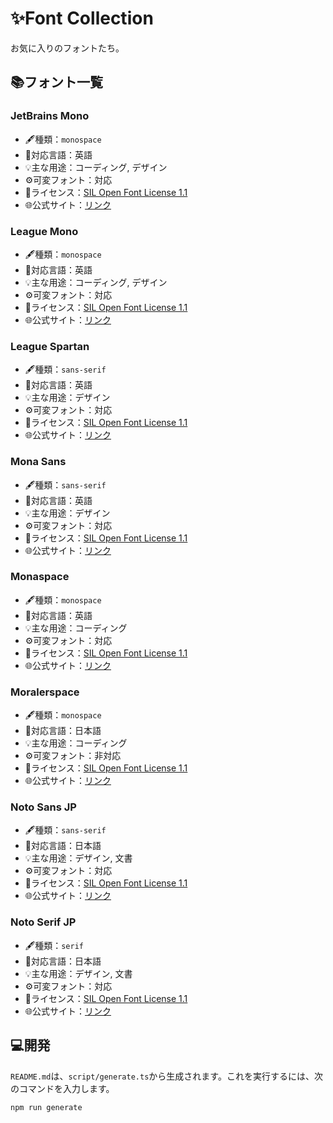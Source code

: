 <!-- This file is generated by script/generate.ts. Do not edit this file directly. -->

# ✨Font Collection

お気に入りのフォントたち。

## 📚フォント一覧

### JetBrains Mono

- 🖋️種類：`monospace`
- 💬対応言語：英語
- 💡主な用途：コーディング, デザイン
- ⚙️可変フォント：対応
- 📜ライセンス：[SIL Open Font License 1.1](https://openfontlicense.org/open-font-license-official-text/)
- 🌐公式サイト：[リンク](https://www.jetbrains.com/ja-jp/lp/mono/)

### League Mono

- 🖋️種類：`monospace`
- 💬対応言語：英語
- 💡主な用途：コーディング, デザイン
- ⚙️可変フォント：対応
- 📜ライセンス：[SIL Open Font License 1.1](https://openfontlicense.org/open-font-license-official-text/)
- 🌐公式サイト：[リンク](https://www.theleagueofmoveabletype.com/league-mono)

### League Spartan

- 🖋️種類：`sans-serif`
- 💬対応言語：英語
- 💡主な用途：デザイン
- ⚙️可変フォント：対応
- 📜ライセンス：[SIL Open Font License 1.1](https://openfontlicense.org/open-font-license-official-text/)
- 🌐公式サイト：[リンク](https://www.theleagueofmoveabletype.com/league-spartan)

### Mona Sans

- 🖋️種類：`sans-serif`
- 💬対応言語：英語
- 💡主な用途：デザイン
- ⚙️可変フォント：対応
- 📜ライセンス：[SIL Open Font License 1.1](https://openfontlicense.org/open-font-license-official-text/)
- 🌐公式サイト：[リンク](https://github.com/mona-sans)

### Monaspace

- 🖋️種類：`monospace`
- 💬対応言語：英語
- 💡主な用途：コーディング
- ⚙️可変フォント：対応
- 📜ライセンス：[SIL Open Font License 1.1](https://openfontlicense.org/open-font-license-official-text/)
- 🌐公式サイト：[リンク](https://monaspace.githubnext.com/)

### Moralerspace

- 🖋️種類：`monospace`
- 💬対応言語：日本語
- 💡主な用途：コーディング
- ⚙️可変フォント：非対応
- 📜ライセンス：[SIL Open Font License 1.1](https://openfontlicense.org/open-font-license-official-text/)
- 🌐公式サイト：[リンク](https://github.com/yuru7/moralerspace)

### Noto Sans JP

- 🖋️種類：`sans-serif`
- 💬対応言語：日本語
- 💡主な用途：デザイン, 文書
- ⚙️可変フォント：対応
- 📜ライセンス：[SIL Open Font License 1.1](https://openfontlicense.org/open-font-license-official-text/)
- 🌐公式サイト：[リンク](https://fonts.google.com/noto/specimen/Noto+Sans+JP)

### Noto Serif JP

- 🖋️種類：`serif`
- 💬対応言語：日本語
- 💡主な用途：デザイン, 文書
- ⚙️可変フォント：対応
- 📜ライセンス：[SIL Open Font License 1.1](https://openfontlicense.org/open-font-license-official-text/)
- 🌐公式サイト：[リンク](https://fonts.google.com/noto/specimen/Noto+Sans+JP)

## 💻開発

`README.md`は、`script/generate.ts`から生成されます。これを実行するには、次のコマンドを入力します。

```sh
npm run generate
```
